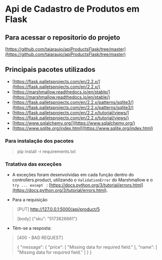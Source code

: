 # Api de Cadastro de Produtos em Flask

## Para acessar o repositorio do projeto

[https://github.com/taiaraujo/apiProductsFlask/tree/master](https://github.com/taiaraujo/apiProductsFlask/tree/master)

## Principais pacotes utilizados
- [https://flask.palletsprojects.com/en/2.2.x/](https://flask.palletsprojects.com/en/2.2.x/)
- [https://marshmallow.readthedocs.io/en/stable/](https://marshmallow.readthedocs.io/en/stable/)
- [https://flask.palletsprojects.com/en/2.2.x/patterns/sqlite3/](https://flask.palletsprojects.com/en/2.2.x/patterns/sqlite3/)
- [https://flask.palletsprojects.com/en/2.2.x/tutorial/views/](https://flask.palletsprojects.com/en/2.2.x/tutorial/views/)
- [https://www.sqlalchemy.org/](https://www.sqlalchemy.org/)
- [https://www.sqlite.org/index.html](https://www.sqlite.org/index.html)

### Para instalação dos pacotes
> pip install -r requirements.txt

### Tratativa das exceções

- A exceções foram desenvolvidas em cada função dentro do controllers.product, utilizando o ```ValidationError``` do Marshmallow e o ```try ... except ``` : [https://docs.python.org/3/tutorial/errors.html](https://docs.python.org/3/tutorial/errors.html).

- Para a requisição 
> [PUT] http://127.0.0.1:5000/api/product/5
> 
> [body] {"sku": "5173826661"}

- Têm-se a resposta:
> [400 - BAD REQUEST]
> 
> {
	"message": {
		"price": [
			"Missing data for required field."
		],
		"name": [
			"Missing data for required field."
		]
	}
}
